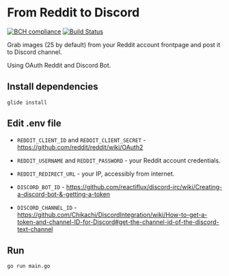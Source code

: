 # From Reddit to Discord

[![BCH compliance](https://bettercodehub.com/edge/badge/o-shabashov/fromRedditToDiscord?branch=master)](https://bettercodehub.com/) [![Build Status](https://travis-ci.org/o-shabashov/reddit-to-discord.svg?branch=master)](https://travis-ci.org/o-shabashov/reddit-to-discord)

Grab images (25 by default) from your Reddit account frontpage and post it to Discord channel.

Using OAuth Reddit and Discord Bot.

## Install dependencies
```shell
glide install
```

## Edit .env file

* `REDDIT_CLIENT_ID` and `REDDIT_CLIENT_SECRET` - https://github.com/reddit/reddit/wiki/OAuth2

* `REDDIT_USERNAME` and `REDDIT_PASSWORD` - your Reddit account credentials.

* `REDDIT_REDIRECT_URL` - your IP, accessibly from internet.

* `DISCORD_BOT_ID` - https://github.com/reactiflux/discord-irc/wiki/Creating-a-discord-bot-&-getting-a-token

* `DISCORD_CHANNEL_ID` - https://github.com/Chikachi/DiscordIntegration/wiki/How-to-get-a-token-and-channel-ID-for-Discord#get-the-channel-id-of-the-discord-text-channel

## Run

```shell
go run main.go
```
